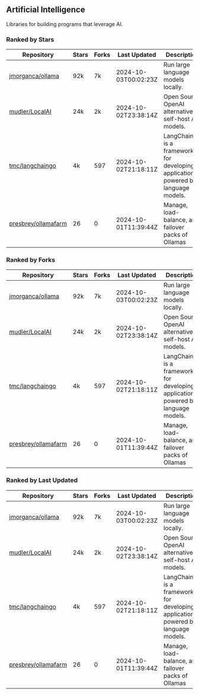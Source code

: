 ## Artificial Intelligence

Libraries for building programs that leverage AI.

### Ranked by Stars

| Repository | Stars | Forks | Last Updated | Description | 
|------------|-------|-------|--------------|-------------|
| [jmorganca/ollama](https://github.com/jmorganca/ollama) | 92k | 7k | 2024-10-03T00:02:23Z |  Run large language models locally. |
| [mudler/LocalAI](https://github.com/mudler/LocalAI) | 24k | 2k | 2024-10-02T23:38:14Z |  Open Source OpenAI alternative, self-host AI models. |
| [tmc/langchaingo](https://github.com/tmc/langchaingo) | 4k | 597 | 2024-10-02T21:18:11Z |  LangChainGo is a framework for developing applications powered by language models. |
| [presbrey/ollamafarm](https://github.com/presbrey/ollamafarm) | 26 | 0 | 2024-10-01T11:39:44Z |  Manage, load-balance, and failover packs of Ollamas |

### Ranked by Forks

| Repository | Stars | Forks | Last Updated | Description | 
|------------|-------|-------|--------------|-------------|
| [jmorganca/ollama](https://github.com/jmorganca/ollama) | 92k | 7k | 2024-10-03T00:02:23Z |  Run large language models locally. |
| [mudler/LocalAI](https://github.com/mudler/LocalAI) | 24k | 2k | 2024-10-02T23:38:14Z |  Open Source OpenAI alternative, self-host AI models. |
| [tmc/langchaingo](https://github.com/tmc/langchaingo) | 4k | 597 | 2024-10-02T21:18:11Z |  LangChainGo is a framework for developing applications powered by language models. |
| [presbrey/ollamafarm](https://github.com/presbrey/ollamafarm) | 26 | 0 | 2024-10-01T11:39:44Z |  Manage, load-balance, and failover packs of Ollamas |

### Ranked by Last Updated

| Repository | Stars | Forks | Last Updated | Description | 
|------------|-------|-------|--------------|-------------|
| [jmorganca/ollama](https://github.com/jmorganca/ollama) | 92k | 7k | 2024-10-03T00:02:23Z |  Run large language models locally. |
| [mudler/LocalAI](https://github.com/mudler/LocalAI) | 24k | 2k | 2024-10-02T23:38:14Z |  Open Source OpenAI alternative, self-host AI models. |
| [tmc/langchaingo](https://github.com/tmc/langchaingo) | 4k | 597 | 2024-10-02T21:18:11Z |  LangChainGo is a framework for developing applications powered by language models. |
| [presbrey/ollamafarm](https://github.com/presbrey/ollamafarm) | 26 | 0 | 2024-10-01T11:39:44Z |  Manage, load-balance, and failover packs of Ollamas |

